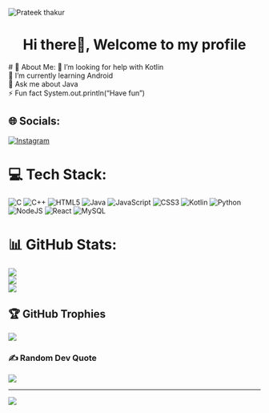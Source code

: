 ![Prateek thakur](https://user-images.githubusercontent.com/102853974/209787770-3ee61bea-2a70-4056-91b2-09ddb7f2a389.png)
<h1 align = "center">Hi there👋, Welcome to my profile</h1>
 # 💫 About Me:
🤝 I’m looking for help with Kotlin <br>🌱 I’m currently learning Android<br>💬 Ask me about Java<br>⚡ Fun fact System.out.println(“Have fun”)


## 🌐 Socials:
[![Instagram](https://img.shields.io/badge/Instagram-%23E4405F.svg?logo=Instagram&logoColor=white)](https://instagram.com/ta_nu1854) 

# 💻 Tech Stack:
![C](https://img.shields.io/badge/c-%2300599C.svg?style=for-the-badge&logo=c&logoColor=white) ![C++](https://img.shields.io/badge/c++-%2300599C.svg?style=for-the-badge&logo=c%2B%2B&logoColor=white) ![HTML5](https://img.shields.io/badge/html5-%23E34F26.svg?style=for-the-badge&logo=html5&logoColor=white) ![Java](https://img.shields.io/badge/java-%23ED8B00.svg?style=for-the-badge&logo=java&logoColor=white) ![JavaScript](https://img.shields.io/badge/javascript-%23323330.svg?style=for-the-badge&logo=javascript&logoColor=%23F7DF1E) ![CSS3](https://img.shields.io/badge/css3-%231572B6.svg?style=for-the-badge&logo=css3&logoColor=white) ![Kotlin](https://img.shields.io/badge/kotlin-%230095D5.svg?style=for-the-badge&logo=kotlin&logoColor=white) ![Python](https://img.shields.io/badge/python-3670A0?style=for-the-badge&logo=python&logoColor=ffdd54) ![NodeJS](https://img.shields.io/badge/node.js-6DA55F?style=for-the-badge&logo=node.js&logoColor=white) ![React](https://img.shields.io/badge/react-%2320232a.svg?style=for-the-badge&logo=react&logoColor=%2361DAFB) ![MySQL](https://img.shields.io/badge/mysql-%2300f.svg?style=for-the-badge&logo=mysql&logoColor=white)
# 📊 GitHub Stats:
![](https://github-readme-stats.vercel.app/api?username=tanu-chouhan&theme=tokyonight&hide_border=true&include_all_commits=false&count_private=true)<br/>
![](https://github-readme-streak-stats.herokuapp.com/?user=tanu-chouhan&theme=tokyonight&hide_border=true)<br/>
![](https://github-readme-stats.vercel.app/api/top-langs/?username=tanu-chouhan&theme=tokyonight&hide_border=true&include_all_commits=false&count_private=true&layout=compact)

## 🏆 GitHub Trophies
![](https://github-profile-trophy.vercel.app/?username=tanu-chouhan&theme=tokyonight&no-frame=false&no-bg=true&margin-w=4)

### ✍️ Random Dev Quote
![](https://quotes-github-readme.vercel.app/api?type=horizontal&theme=radical)

---
[![](https://visitcount.itsvg.in/api?id=tanu-chouhan&icon=0&color=0)](https://visitcount.itsvg.in)

<!-- Proudly created with GPRM ( https://gprm.itsvg.in ) -->
